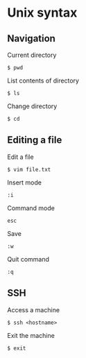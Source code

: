 # Unix syntax

## Navigation

Current directory

    $ pwd

List contents of directory

    $ ls

Change directory

    $ cd


## Editing a file

Edit a file

    $ vim file.txt

Insert mode

    :i

Command mode

    esc

Save

    :w

Quit command

    :q


## SSH

Access a machine

    $ ssh <hostname>

Exit the machine

    $ exit

